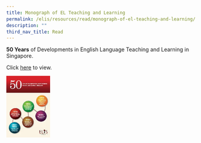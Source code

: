 ```yaml
---
title: Monograph of EL Teaching and Learning
permalink: /elis/resources/read/monograph-of-el-teaching-and-learning/
description: ""
third_nav_title: Read
---
```

**50 Years**&nbsp;of Developments in English Language Teaching and Learning in Singapore.


Click&nbsp;[here](https://academyofsingaporeteachers.moe.edu.sg/elis_monograph/ELISMonograph/mobile/index.html#p=1)&nbsp;to view.

<a href="https://academyofsingaporeteachers.moe.edu.sg/elis_monograph/ELISMonograph/mobile/index.html#p=1"><img style="width:23%" src="/images/Monograph%20of%20EL%20Teaching%20and%20Learning.jpg"></a>
